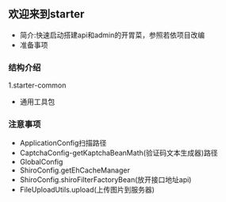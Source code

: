 ## 欢迎来到starter
* 简介:快速启动搭建api和admin的开胃菜，参照若依项目改编
* 准备事项

### 结构介绍
1.starter-common
* 通用工具包


### 注意事项
* ApplicationConfig扫描路径
* CaptchaConfig-getKaptchaBeanMath(验证码文本生成器)路径
* GlobalConfig
* ShiroConfig.getEhCacheManager
* ShiroConfig.shiroFilterFactoryBean(放开接口地址api)
* FileUploadUtils.upload(上传图片到服务器)


